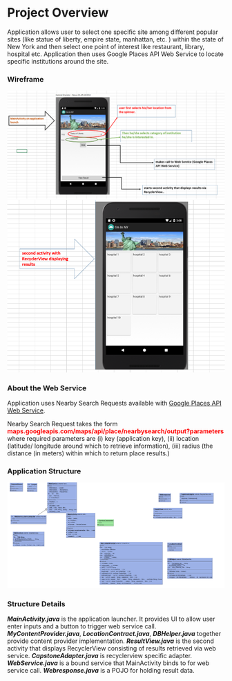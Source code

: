 # Project Overview

Application allows user to select one specific site among 
different popular sites (like statue of liberty, empire state, manhattan, etc.
) within the state of New York and then select one point of interest
like restaurant, library, hospital etc. Application then uses Google
Places API Web Service to locate specific institutions around the site.

### Wireframe

![alt text](images/wf1.PNG "Wireframe 1")
![alt text](images/wf2.PNG "Wireframe 2")

### About the Web Service

Application uses Nearby Search Requests available with [Google Places API Web
Service](https://developers.google.com/places/web-service/search).

Nearby Search Request takes the form 
<span style="color: red">**maps.googleapis.com/maps/api/place/nearbysearch/output?parameters**</span>
where required parameters are (i) key (application key), (ii) location (latitude/
longitude around which to retrieve information), (iii) radius (the distance (in meters) 
within which to return place results.)

### Application Structure

![alt text](images/uml.PNG "Wireframe 1")

### Structure Details

***MainActivity.java*** is the application launcher. It provides UI to allow user
enter inputs and a button to trigger web service call. ***MyContentProvider.java***,
 ***LocationContract.java***, ***DBHelper.java*** together provide content provider
implementation. ***ResultView.java*** is the second activity that displays
RecyclerView consisting of results retrieved via web service. ***CapstoneAdapter.java***
is recyclerview specific adapter. ***WebService.java*** is a bound service that
MainActivity binds to for web service call. ***Webresponse.java*** is a POJO for
holding result data.